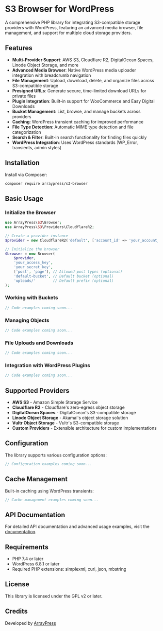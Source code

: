 # S3 Browser for WordPress

A comprehensive PHP library for integrating S3-compatible storage providers with WordPress, featuring an advanced media browser, file management, and support for multiple cloud storage providers.

## Features

- **Multi-Provider Support**: AWS S3, Cloudflare R2, DigitalOcean Spaces, Linode Object Storage, and more
- **Advanced Media Browser**: Native WordPress media uploader integration with breadcrumb navigation
- **File Management**: Upload, download, delete, and organize files across S3-compatible storage
- **Presigned URLs**: Generate secure, time-limited download URLs for private files
- **Plugin Integration**: Built-in support for WooCommerce and Easy Digital Downloads
- **Bucket Management**: List, browse, and manage buckets across providers
- **Caching**: WordPress transient caching for improved performance
- **File Type Detection**: Automatic MIME type detection and file categorization
- **Search & Filter**: Built-in search functionality for finding files quickly
- **WordPress Integration**: Uses WordPress standards (WP_Error, transients, admin styles)

## Installation

Install via Composer:

```bash
composer require arraypress/s3-browser
```

## Basic Usage

### Initialize the Browser

```php
use ArrayPress\S3\Browser;
use ArrayPress\S3\Providers\CloudflareR2;

// Create a provider instance
$provider = new CloudflareR2('default', ['account_id' => 'your_account_id']);

// Initialize the browser
$browser = new Browser(
    $provider,
    'your_access_key',
    'your_secret_key',
    ['post', 'page'], // Allowed post types (optional)
    'default-bucket', // Default bucket (optional)
    'uploads/'        // Default prefix (optional)
);
```

### Working with Buckets

```php
// Code examples coming soon...
```

### Managing Objects

```php
// Code examples coming soon...
```

### File Uploads and Downloads

```php
// Code examples coming soon...
```

### Integration with WordPress Plugins

```php
// Code examples coming soon...
```

## Supported Providers

- **AWS S3** - Amazon Simple Storage Service
- **Cloudflare R2** - Cloudflare's zero-egress object storage
- **DigitalOcean Spaces** - DigitalOcean's S3-compatible storage
- **Linode Object Storage** - Akamai's object storage solution
- **Vultr Object Storage** - Vultr's S3-compatible storage
- **Custom Providers** - Extensible architecture for custom implementations

## Configuration

The library supports various configuration options:

```php
// Configuration examples coming soon...
```

## Cache Management

Built-in caching using WordPress transients:

```php
// Cache management examples coming soon...
```

## API Documentation

For detailed API documentation and advanced usage examples, visit the [documentation](https://github.com/arraypress/s3-browser/wiki).

## Requirements

- PHP 7.4 or later
- WordPress 6.8.1 or later
- Required PHP extensions: simplexml, curl, json, mbstring

## License

This library is licensed under the GPL v2 or later.

## Credits

Developed by [ArrayPress](https://arraypress.com)